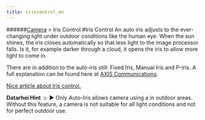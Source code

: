 ```yaml
---
title: iriscontrol_en
---
```

######[Camera](/restreamer/wiki/cameratechnology_en.html) > Iris Control
#Iris Control
An auto iris adjusts to the ever-changing light under outdoor conditions like the human eye. When the sun shines, the iris closes automatically so that less light to the image processor falls. Is it, for example darker through a cloud, it opens the iris to allow more light to come in. 

There are in addition to the auto-iris still: Fixed Iris, Manual Iris and P-Iris. A full explanation can be found here at <a href="http://www.axis.com/global/en/learning/web-articles/technical-guide-to-network-video/types-of-iris" target="_blank">AXIS Communications</a>.  

<a href="https://www.videosurveillance.com/tech/camera-iris.asp" target="_blank">Nice article about Iris control.</a>

**Datarhei Hint** ☺ ► Only Auto-Iris allows camera using a in outdoor areas. Without this feature, a camera is not suitable for all light conditions and not for perfect outdoor use.